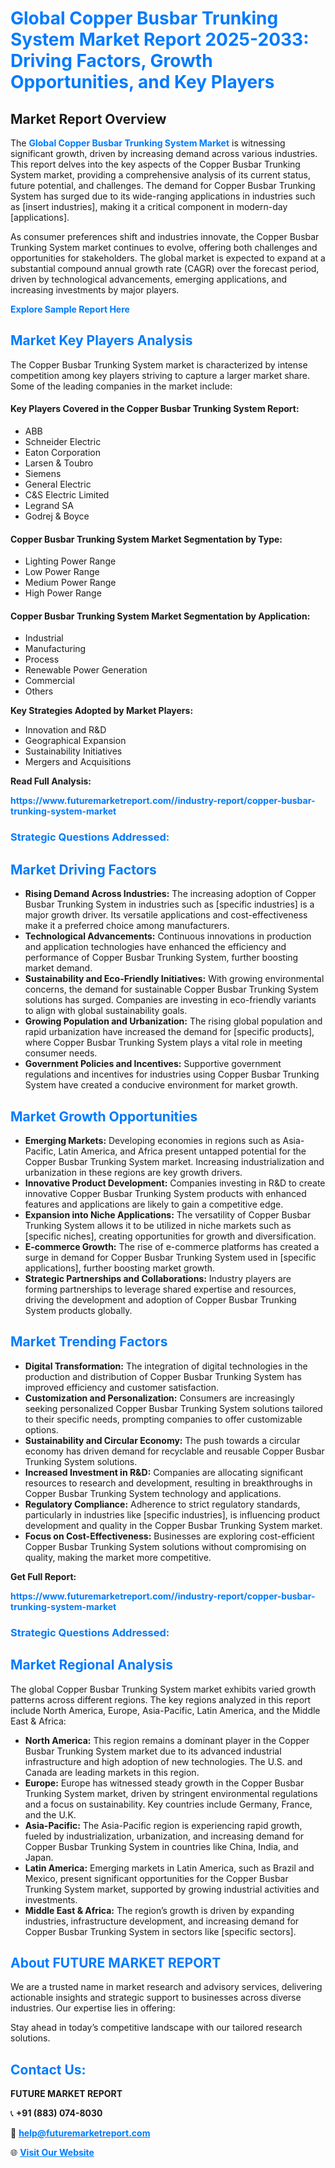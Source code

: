 <h1 style="color: #007BFF;">Global Copper Busbar Trunking System Market Report 2025-2033: Driving Factors, Growth Opportunities, and Key Players</h1>

<section id="overview">
<h2>Market Report Overview</h2>
<p>The <a href="https://www.futuremarketreport.com//industry-report/copper-busbar-trunking-system-market" style="color: #007BFF; text-decoration: none;"><strong>Global Copper Busbar Trunking System Market</strong></a> is witnessing significant growth, driven by increasing demand across various industries. This report delves into the key aspects of the Copper Busbar Trunking System market, providing a comprehensive analysis of its current status, future potential, and challenges. The demand for Copper Busbar Trunking System has surged due to its wide-ranging applications in industries such as [insert industries], making it a critical component in modern-day [applications].</p>
<p>As consumer preferences shift and industries innovate, the Copper Busbar Trunking System market continues to evolve, offering both challenges and opportunities for stakeholders. The global market is expected to expand at a substantial compound annual growth rate (CAGR) over the forecast period, driven by technological advancements, emerging applications, and increasing investments by major players.</p>
</section>

<section id="overview">
<p><a href="https://www.futuremarketreport.com//request-sample/reportId=89806" style="color: #007BFF; text-decoration: none;"><strong>Explore Sample Report Here</strong></a></p>
</section>

<section id="key-players">
<h2 style="color: #007BFF;">Market Key Players Analysis</h2>
<p>The Copper Busbar Trunking System market is characterized by intense competition among key players striving to capture a larger market share. Some of the leading companies in the market include:</p>
<h4>Key Players Covered in the Copper Busbar Trunking System Report:</h4>
<ul><li>ABB</li><li>Schneider Electric</li><li>Eaton Corporation</li><li>Larsen &amp; Toubro</li><li>Siemens</li><li>General Electric</li><li>C&amp;S Electric Limited</li><li>Legrand SA</li><li>Godrej &amp; Boyce</li></ul>
<h4>Copper Busbar Trunking System Market Segmentation by Type:</h4>
<ul><li>Lighting Power Range</li><li>Low Power Range</li><li>Medium Power Range</li><li>High Power Range</li></ul>

<h4>Copper Busbar Trunking System Market Segmentation by Application:</h4>
<ul><li>Industrial</li><li>Manufacturing</li><li>Process</li><li>Renewable Power Generation</li><li>Commercial</li><li>Others</li></ul>
<p><strong>Key Strategies Adopted by Market Players:</strong></p>
<ul>
<li>Innovation and R&D</li>
<li>Geographical Expansion</li>
<li>Sustainability Initiatives</li>
<li>Mergers and Acquisitions</li>
</ul>
</section>

<section>
<p><strong>Read Full Analysis: </strong></p><a href="https://www.futuremarketreport.com//industry-report/copper-busbar-trunking-system-market" style="color: #007BFF; text-decoration: none;"><strong>https://www.futuremarketreport.com//industry-report/copper-busbar-trunking-system-market</strong></a>
<h3 style="color: #007BFF;">Strategic Questions Addressed:</h3>
</section>

<section id="driving-factors">
<h2 style="color: #007BFF;">Market Driving Factors</h2>
<ul>
<li><strong>Rising Demand Across Industries:</strong> The increasing adoption of Copper Busbar Trunking System in industries such as [specific industries] is a major growth driver. Its versatile applications and cost-effectiveness make it a preferred choice among manufacturers.</li>
<li><strong>Technological Advancements:</strong> Continuous innovations in production and application technologies have enhanced the efficiency and performance of Copper Busbar Trunking System, further boosting market demand.</li>
<li><strong>Sustainability and Eco-Friendly Initiatives:</strong> With growing environmental concerns, the demand for sustainable Copper Busbar Trunking System solutions has surged. Companies are investing in eco-friendly variants to align with global sustainability goals.</li>
<li><strong>Growing Population and Urbanization:</strong> The rising global population and rapid urbanization have increased the demand for [specific products], where Copper Busbar Trunking System plays a vital role in meeting consumer needs.</li>
<li><strong>Government Policies and Incentives:</strong> Supportive government regulations and incentives for industries using Copper Busbar Trunking System have created a conducive environment for market growth.</li>
</ul>
</section>

<section id="growth-opportunities">
<h2 style="color: #007BFF;">Market Growth Opportunities</h2>
<ul>
<li><strong>Emerging Markets:</strong> Developing economies in regions such as Asia-Pacific, Latin America, and Africa present untapped potential for the Copper Busbar Trunking System market. Increasing industrialization and urbanization in these regions are key growth drivers.</li>
<li><strong>Innovative Product Development:</strong> Companies investing in R&D to create innovative Copper Busbar Trunking System products with enhanced features and applications are likely to gain a competitive edge.</li>
<li><strong>Expansion into Niche Applications:</strong> The versatility of Copper Busbar Trunking System allows it to be utilized in niche markets such as [specific niches], creating opportunities for growth and diversification.</li>
<li><strong>E-commerce Growth:</strong> The rise of e-commerce platforms has created a surge in demand for Copper Busbar Trunking System used in [specific applications], further boosting market growth.</li>
<li><strong>Strategic Partnerships and Collaborations:</strong> Industry players are forming partnerships to leverage shared expertise and resources, driving the development and adoption of Copper Busbar Trunking System products globally.</li>
</ul>
</section>

<section id="trending-factors">
<h2 style="color: #007BFF;">Market Trending Factors</h2>
<ul>
<li><strong>Digital Transformation:</strong> The integration of digital technologies in the production and distribution of Copper Busbar Trunking System has improved efficiency and customer satisfaction.</li>
<li><strong>Customization and Personalization:</strong> Consumers are increasingly seeking personalized Copper Busbar Trunking System solutions tailored to their specific needs, prompting companies to offer customizable options.</li>
<li><strong>Sustainability and Circular Economy:</strong> The push towards a circular economy has driven demand for recyclable and reusable Copper Busbar Trunking System solutions.</li>
<li><strong>Increased Investment in R&D:</strong> Companies are allocating significant resources to research and development, resulting in breakthroughs in Copper Busbar Trunking System technology and applications.</li>
<li><strong>Regulatory Compliance:</strong> Adherence to strict regulatory standards, particularly in industries like [specific industries], is influencing product development and quality in the Copper Busbar Trunking System market.</li>
<li><strong>Focus on Cost-Effectiveness:</strong> Businesses are exploring cost-efficient Copper Busbar Trunking System solutions without compromising on quality, making the market more competitive.</li>
</ul>
</section>

<section>
<p><strong>Get Full Report: </strong></p><a href="https://www.futuremarketreport.com//industry-report/copper-busbar-trunking-system-market" style="color: #007BFF; text-decoration: none;"><strong>https://www.futuremarketreport.com//industry-report/copper-busbar-trunking-system-market</strong></a>
<h3 style="color: #007BFF;">Strategic Questions Addressed:</h3>
</section>


<section id="regional-analysis">
<h2 style="color: #007BFF;">Market Regional Analysis</h2>
<p>The global Copper Busbar Trunking System market exhibits varied growth patterns across different regions. The key regions analyzed in this report include North America, Europe, Asia-Pacific, Latin America, and the Middle East & Africa:</p>
<ul>
<li><strong>North America:</strong> This region remains a dominant player in the Copper Busbar Trunking System market due to its advanced industrial infrastructure and high adoption of new technologies. The U.S. and Canada are leading markets in this region.</li>
<li><strong>Europe:</strong> Europe has witnessed steady growth in the Copper Busbar Trunking System market, driven by stringent environmental regulations and a focus on sustainability. Key countries include Germany, France, and the U.K.</li>
<li><strong>Asia-Pacific:</strong> The Asia-Pacific region is experiencing rapid growth, fueled by industrialization, urbanization, and increasing demand for Copper Busbar Trunking System in countries like China, India, and Japan.</li>
<li><strong>Latin America:</strong> Emerging markets in Latin America, such as Brazil and Mexico, present significant opportunities for the Copper Busbar Trunking System market, supported by growing industrial activities and investments.</li>
<li><strong>Middle East & Africa:</strong> The region’s growth is driven by expanding industries, infrastructure development, and increasing demand for Copper Busbar Trunking System in sectors like [specific sectors].</li>
</ul>
</section>

<footer>
<h2 style="color: #007BFF;">About FUTURE MARKET REPORT</h2>
<p>We are a trusted name in market research and advisory services, delivering actionable insights and strategic support to businesses across diverse industries. Our expertise lies in offering:</p>

<p>Stay ahead in today’s competitive landscape with our tailored research solutions.</p>

<h2 style="color: #007BFF;">Contact Us:</h2>
<p><strong>FUTURE MARKET REPORT</strong></p>
<p>📞 <strong>+91 (883) 074-8030</strong></p>
<p>📧 <strong><a href="mailto:help@futuremarketreport.com" style="color: #007BFF;">help@futuremarketreport.com</a></strong></p>
<p>🌐 <strong><a href="https://www.futuremarketreport.com/" style="color: #007BFF;">Visit Our Website</a></strong></p>
</footer>